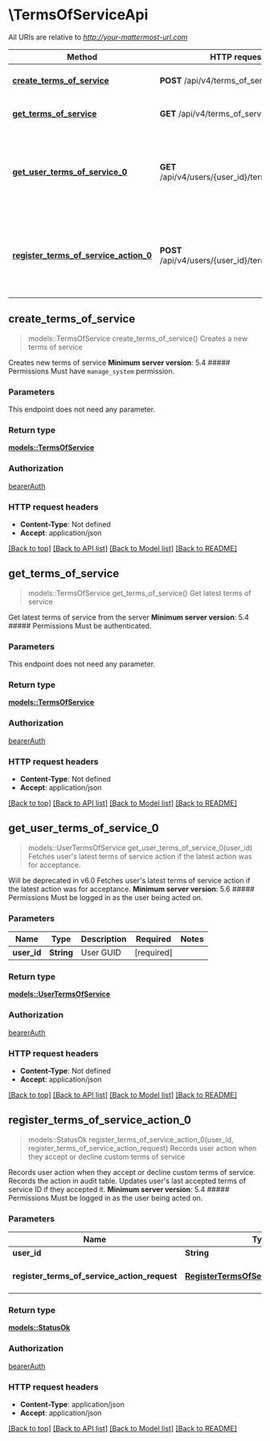 # \TermsOfServiceApi

All URIs are relative to *http://your-mattermost-url.com*

Method | HTTP request | Description
------------- | ------------- | -------------
[**create_terms_of_service**](TermsOfServiceApi.md#create_terms_of_service) | **POST** /api/v4/terms_of_service | Creates a new terms of service
[**get_terms_of_service**](TermsOfServiceApi.md#get_terms_of_service) | **GET** /api/v4/terms_of_service | Get latest terms of service
[**get_user_terms_of_service_0**](TermsOfServiceApi.md#get_user_terms_of_service_0) | **GET** /api/v4/users/{user_id}/terms_of_service | Fetches user's latest terms of service action if the latest action was for acceptance.
[**register_terms_of_service_action_0**](TermsOfServiceApi.md#register_terms_of_service_action_0) | **POST** /api/v4/users/{user_id}/terms_of_service | Records user action when they accept or decline custom terms of service



## create_terms_of_service

> models::TermsOfService create_terms_of_service()
Creates a new terms of service

Creates new terms of service  __Minimum server version__: 5.4 ##### Permissions Must have `manage_system` permission. 

### Parameters

This endpoint does not need any parameter.

### Return type

[**models::TermsOfService**](TermsOfService.md)

### Authorization

[bearerAuth](../README.md#bearerAuth)

### HTTP request headers

- **Content-Type**: Not defined
- **Accept**: application/json

[[Back to top]](#) [[Back to API list]](../README.md#documentation-for-api-endpoints) [[Back to Model list]](../README.md#documentation-for-models) [[Back to README]](../README.md)


## get_terms_of_service

> models::TermsOfService get_terms_of_service()
Get latest terms of service

Get latest terms of service from the server  __Minimum server version__: 5.4 ##### Permissions Must be authenticated. 

### Parameters

This endpoint does not need any parameter.

### Return type

[**models::TermsOfService**](TermsOfService.md)

### Authorization

[bearerAuth](../README.md#bearerAuth)

### HTTP request headers

- **Content-Type**: Not defined
- **Accept**: application/json

[[Back to top]](#) [[Back to API list]](../README.md#documentation-for-api-endpoints) [[Back to Model list]](../README.md#documentation-for-models) [[Back to README]](../README.md)


## get_user_terms_of_service_0

> models::UserTermsOfService get_user_terms_of_service_0(user_id)
Fetches user's latest terms of service action if the latest action was for acceptance.

Will be deprecated in v6.0 Fetches user's latest terms of service action if the latest action was for acceptance.  __Minimum server version__: 5.6 ##### Permissions Must be logged in as the user being acted on. 

### Parameters


Name | Type | Description  | Required | Notes
------------- | ------------- | ------------- | ------------- | -------------
**user_id** | **String** | User GUID | [required] |

### Return type

[**models::UserTermsOfService**](UserTermsOfService.md)

### Authorization

[bearerAuth](../README.md#bearerAuth)

### HTTP request headers

- **Content-Type**: Not defined
- **Accept**: application/json

[[Back to top]](#) [[Back to API list]](../README.md#documentation-for-api-endpoints) [[Back to Model list]](../README.md#documentation-for-models) [[Back to README]](../README.md)


## register_terms_of_service_action_0

> models::StatusOk register_terms_of_service_action_0(user_id, register_terms_of_service_action_request)
Records user action when they accept or decline custom terms of service

Records user action when they accept or decline custom terms of service. Records the action in audit table. Updates user's last accepted terms of service ID if they accepted it.  __Minimum server version__: 5.4 ##### Permissions Must be logged in as the user being acted on. 

### Parameters


Name | Type | Description  | Required | Notes
------------- | ------------- | ------------- | ------------- | -------------
**user_id** | **String** | User GUID | [required] |
**register_terms_of_service_action_request** | [**RegisterTermsOfServiceActionRequest**](RegisterTermsOfServiceActionRequest.md) | terms of service details | [required] |

### Return type

[**models::StatusOk**](StatusOK.md)

### Authorization

[bearerAuth](../README.md#bearerAuth)

### HTTP request headers

- **Content-Type**: application/json
- **Accept**: application/json

[[Back to top]](#) [[Back to API list]](../README.md#documentation-for-api-endpoints) [[Back to Model list]](../README.md#documentation-for-models) [[Back to README]](../README.md)

